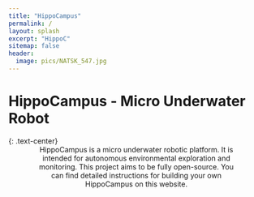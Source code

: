 ```yaml
---
title: "HippoCampus"
permalink: /
layout: splash
excerpt: "HippoC"
sitemap: false
header:
  image: pics/NATSK_547.jpg
---
```

<h1>HippoCampus - Micro Underwater Robot</h1>
{: .text-center}

<div style="margin-left:10%; margin-right:10%; text-align: center">
HippoCampus is a micro underwater robotic platform. It is intended for autonomous environmental exploration and monitoring. This project aims to be fully open-source. You can find detailed instructions for building your own HippoCampus on this website.
</div>


